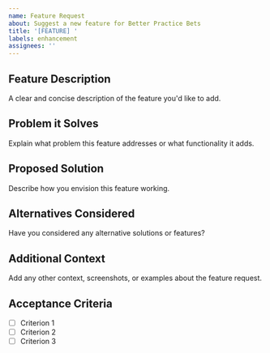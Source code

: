 ```yaml
---
name: Feature Request
about: Suggest a new feature for Better Practice Bets
title: '[FEATURE] '
labels: enhancement
assignees: ''
---
```


## Feature Description
A clear and concise description of the feature you'd like to add.

## Problem it Solves
Explain what problem this feature addresses or what functionality it adds.

## Proposed Solution
Describe how you envision this feature working.

## Alternatives Considered
Have you considered any alternative solutions or features?

## Additional Context
Add any other context, screenshots, or examples about the feature request.

## Acceptance Criteria
- [ ] Criterion 1
- [ ] Criterion 2
- [ ] Criterion 3
